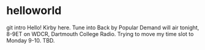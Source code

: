 # helloworld
git intro
Hello! Kirby here. Tune into Back by Popular Demand will air tonight, 8-9ET on WDCR, Dartmouth College Radio. 
Trying to move my time slot to Monday 9-10. TBD.
